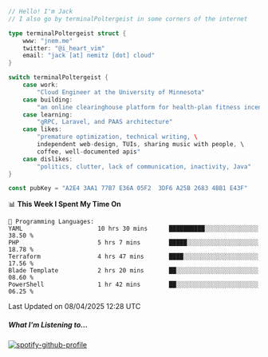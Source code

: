 ```go
// Hello! I'm Jack
// I also go by terminalPoltergeist in some corners of the internet

type terminalPoltergeist struct {
    www: "jnem.me"
    twitter: "@i_heart_vim"
    email: "jack [at] nemitz [dot] cloud"
}

switch terminalPoltergeist {
    case work:
        "Cloud Engineer at the University of Minnesota"
    case building:
        "an online clearinghouse platform for health-plan fitness incentive programs"
    case learning:
        "gRPC, Laravel, and PAAS architecture"
    case likes:
        "premature optimization, technical writing, \
        independent web-design, TUIs, sharing music with people, \
        coffee, well-documented apis"
    case dislikes:
        "politics, clutter, lack of communication, inactivity, Java"
}

const pubKey = "A2E4 3AA1 77B7 E36A 05F2  3DF6 A25B 2683 4BB1 E43F"
```

<!--START_SECTION:waka-->
📊 **This Week I Spent My Time On** 

```text
💬 Programming Languages: 
YAML                     10 hrs 30 mins      ██████████░░░░░░░░░░░░░░░   38.50 % 
PHP                      5 hrs 7 mins        █████░░░░░░░░░░░░░░░░░░░░   18.78 % 
Terraform                4 hrs 47 mins       ████░░░░░░░░░░░░░░░░░░░░░   17.56 % 
Blade Template           2 hrs 20 mins       ██░░░░░░░░░░░░░░░░░░░░░░░   08.60 % 
PowerShell               1 hr 42 mins        ██░░░░░░░░░░░░░░░░░░░░░░░   06.25 % 
```


 Last Updated on 08/04/2025 12:28 UTC
<!--END_SECTION:waka-->

##### What I'm Listening to...

[![spotify-github-profile](https://jnem.me/listening-item?maxAge=2592000)](https://jnem.me/listening)
